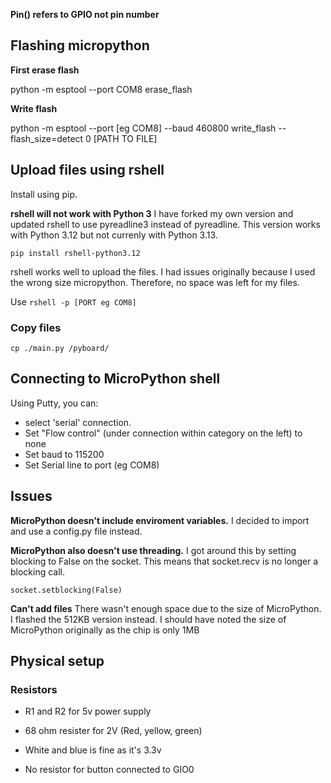 **Pin() refers to GPIO not pin number**

## Flashing micropython

**First erase flash**

python -m esptool --port COM8 erase_flash

**Write flash**

python -m esptool --port [eg COM8] --baud 460800 write_flash --flash_size=detect 0 [PATH TO FILE]

## Upload files using rshell

Install using pip.

**rshell will not work with Python 3**
I have forked my own version and updated rshell to use pyreadline3 instead of pyreadline. This version works with Python 3.12 but not currenly with Python 3.13.

```pip install rshell-python3.12```

rshell works well to upload the files. I had issues originally because I used the wrong size micropython. Therefore, no space was left for my files.


Use `rshell -p [PORT eg COM8]`

### Copy files

`cp ./main.py /pyboard/`

## Connecting to MicroPython shell

Using Putty, you can:
* select 'serial' connection.
* Set "Flow control" (under connection within category on the left) to none
* Set baud to 115200
* Set Serial line to port (eg COM8)

## Issues

**MicroPython doesn't include enviroment variables.**
I decided to import and use a config.py file instead.

**MicroPython also doesn't use threading.**
 I got around this by setting blocking to False on the socket. This means that socket.recv is no longer a blocking call.

`socket.setblocking(False)`

**Can't add files**
There wasn't enough space due to the size of MicroPython.
I flashed the 512KB version instead.
I should have noted the size of MicroPython originally as the chip is only 1MB

## Physical setup

### Resistors 

* R1 and R2 for 5v power supply

* 68 ohm resister for 2V (Red, yellow, green)

* White and blue is fine as it's 3.3v

* No resistor for button connected to GIO0  
